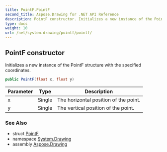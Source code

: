 ```yaml
---
title: PointF.PointF
second_title: Aspose.Drawing for .NET API Reference
description: PointF constructor. Initializes a new instance of the PointF structure with the specified coordinates
type: docs
weight: 10
url: /net/system.drawing/pointf/pointf/
---
```

## PointF constructor

Initializes a new instance of the PointF structure with the specified coordinates.

```csharp
public PointF(float x, float y)
```

| Parameter | Type | Description |
| --- | --- | --- |
| x | Single | The horizontal position of the point. |
| y | Single | The vertical position of the point. |

### See Also

* struct [PointF](../)
* namespace [System.Drawing](../../pointf/)
* assembly [Aspose.Drawing](../../../)


